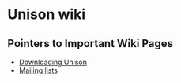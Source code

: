# Unison wiki

## Pointers to Important Wiki Pages

 * [Downloading Unison](https://github.com/bcpierce00/unison/wiki/Downloading-Unison)
 * [Mailing lists](https://github.com/bcpierce00/unison/wiki/Mailing-Lists)

